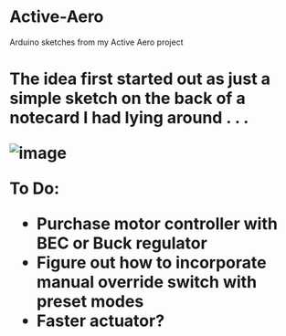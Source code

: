 # Active-Aero
Arduino sketches from my Active Aero project

<h1 This is a spoiler that I am iteratively engineering (and collaboratively designing) for my friend's 1990 Mustang GT that he is building.>

The idea first started out as just a simple sketch on the back of a notecard I had lying around . . .

![image](https://drive.google.com/uc?export=view&id=1gQ1w7_WQkcvmAoiEFC5VpXWNA8CsBaBV)


To Do:
- Purchase motor controller with BEC or Buck regulator
- Figure out how to incorporate manual override switch with preset modes
- Faster actuator?
